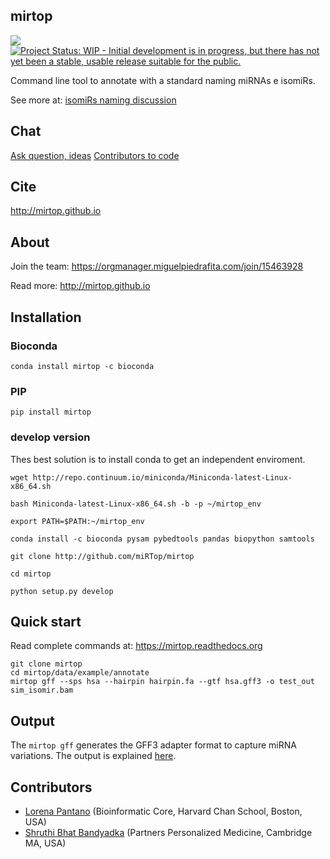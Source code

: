 mirtop
---------

[![](https://travis-ci.org/miRTop/mirtop.svg?branch=master)](https://travis-ci.org/miRTop/mirtop#)
[![Project Status: WIP - Initial development is in progress, but there has not yet been a stable, usable release suitable for the public.](http://www.repostatus.org/badges/latest/wip.svg)](http://www.repostatus.org/#wip)

Command line tool to annotate with a standard naming miRNAs e isomiRs.

See more at: [isomiRs naming discussion](https://github.com/miRTop/incubator/blob/master/isomirs/isomir_naming.md)

Chat
----

[Ask question, ideas](https://gitter.im/mirtop/Lobby#)
[Contributors to code](https://gitter.im/mirtop/devel)

Cite
---------

http://mirtop.github.io

About
-----

Join the team: https://orgmanager.miguelpiedrafita.com/join/15463928

Read more: http://mirtop.github.io

Installation
------------

### Bioconda

`conda install mirtop -c bioconda`

### PIP

`pip install mirtop`

### develop version

Thes best solution is to install conda to get an independent enviroment.

```
wget http://repo.continuum.io/miniconda/Miniconda-latest-Linux-x86_64.sh

bash Miniconda-latest-Linux-x86_64.sh -b -p ~/mirtop_env

export PATH=$PATH:~/mirtop_env

conda install -c bioconda pysam pybedtools pandas biopython samtools

git clone http://github.com/miRTop/mirtop

cd mirtop

python setup.py develop
```

Quick start
-----------

Read complete commands at: https://mirtop.readthedocs.org

```
git clone mirtop
cd mirtop/data/example/annotate
mirtop gff --sps hsa --hairpin hairpin.fa --gtf hsa.gff3 -o test_out sim_isomir.bam
```

Output
------

The `mirtop gff` generates the GFF3 adapter format to capture miRNA variations. The output is explained [here](https://github.com/miRTop/incubator/blob/master/format/definition.md).

Contributors
------------

* [Lorena Pantano](https://github.com/lpantano) (Bioinformatic Core, Harvard Chan School, Boston, USA)
* [Shruthi Bhat Bandyadka](https://github.com/sbb25) (Partners Personalized Medicine, Cambridge MA, USA)
